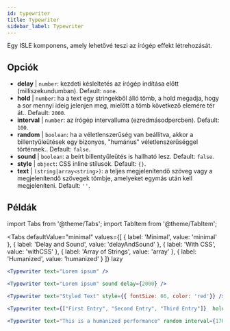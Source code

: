 ```yaml
---
id: typewriter 
title: Typewriter
sidebar_label: Typewriter
---
```


Egy ISLE komponens, amely lehetővé teszi az írógép effekt létrehozását.

## Opciók

* __delay__ | `number`: kezdeti késleltetés az írógép indítása előtt (milliszekundumban). Default: `none`.
* __hold__ | `number`: ha a text egy stringekből álló tömb, a hold megadja, hogy a sor mennyi ideig jelenjen meg, mielőtt a tömb következő elemére tér át.. Default: `2000`.
* __interval__ | `number`: az írógép intervalluma (ezredmásodpercben). Default: `100`.
* __random__ | `boolean`: ha a véletlenszerűség van beállítva, akkor a billentyűleütések egy bizonyos, "humánus" véletlenszerűséggel történnek.. Default: `false`.
* __sound__ | `boolean`: a beírt billentyűleütés is hallható lesz. Default: `false`.
* __style__ | `object`: CSS inline stílusok. Default: `{}`.
* __text__ | `(string|array<string>)`: a teljes megjelenítendő szöveg vagy a megjelenítendő szövegek tömbje, amelyeket egymás után kell megjeleníteni. Default: `''`.


## Példák

import Tabs from '@theme/Tabs';
import TabItem from '@theme/TabItem';

<Tabs
    defaultValue="minimal"
    values={[
        { label: 'Minimal', value: 'minimal' },
        { label: 'Delay and Sound', value: 'delayAndSound' },
        { label: 'With CSS', value: 'withCSS' },
        { label: 'Array of Strings', value: 'array' },
        { label: 'Humanized', value: 'humanized' }
    ]}
    lazy
>

<TabItem value="minimal">

```jsx live
<Typewriter text="Lorem ipsum" />
```

</TabItem>

<TabItem value="delayAndSound">

```jsx live
<Typewriter text="Lorem ipsum" sound delay={2000} />
```

</TabItem>

<TabItem value="withCSS">

```jsx live
<Typewriter text="Styled Text" style={{ fontSize: 66, color: 'red'}} />
```

</TabItem>

<TabItem value="array">

```jsx live
<Typewriter text={["First Entry", "Second Entry", "Third Entry"]}  hold={2000} />
```

</TabItem>

<TabItem value="humanized">

```jsx live
<Typewriter text="This is a humanized performance" random interval={170} />
```

</TabItem>

</Tabs>

